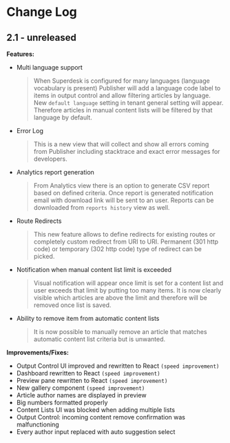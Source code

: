 # Change Log

## 2.1 - unreleased

**Features:**

- Multi language support
  > When Superdesk is configured for many languages (language vocabulary is present) Publisher will add a language code label to items in output control and allow filtering articles by language.
  > New `default language` setting in tenant general setting will appear. Therefore articles in manual content lists will be filtered by that language by default.
- Error Log
  > This is a new view that will collect and show all errors coming from Publisher including stacktrace and exact error messages for developers.
- Analytics report generation
  > From Analytics view there is an option to generate CSV report based on defined criteria. Once report is generated notification email with download link will be sent to an user. Reports can be downloaded from `reports history` view as well.
- Route Redirects
  > This new feature allows to define redirects for existing routes or completely custom redirect from URI to URI. Permanent (301 http code) or temporary (302 http code) type of redirect can be picked.
- Notification when manual content list limit is exceeded
  > Visual notification will appear once limit is set for a content list and user exceeds that limit by putting too many items. It is now clearly visible which articles are above the limit and therefore will be removed once list is saved.
- Ability to remove item from automatic content lists
  > It is now possible to manually remove an article that matches automatic content list criteria but is unwanted.

**Improvements/Fixes:**

- Output Control UI improved and rewritten to React `(speed improvement)`
- Dashboard rewritten to React `(speed improvement)`
- Preview pane rewritten to React `(speed improvement)`
- New gallery component `(speed improvement)`
- Article author names are displayed in preview
- Big numbers formatted properly
- Content Lists UI was blocked when adding multiple lists
- Output Control: incoming content remove confirmation was malfunctioning
- Every author input replaced with auto suggestion select
